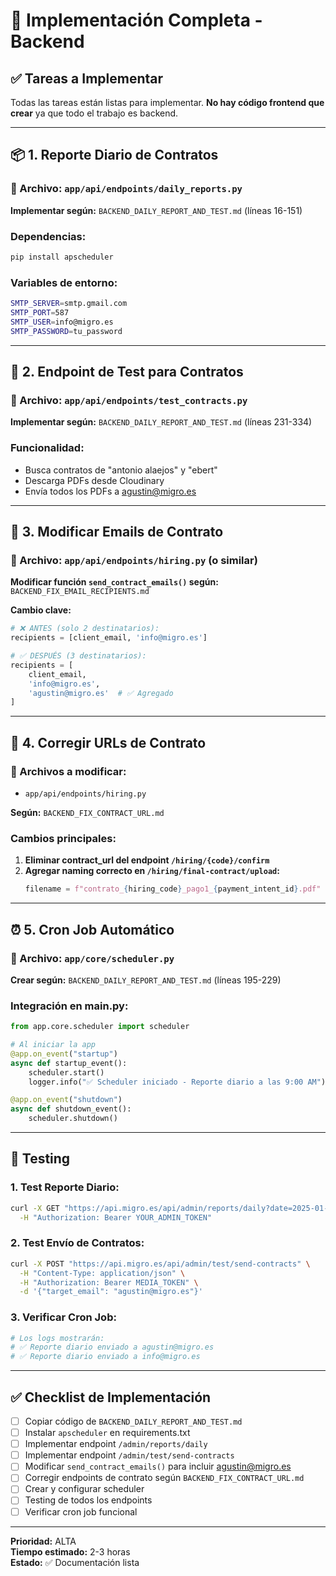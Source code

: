 # 🚀 Implementación Completa - Backend

## ✅ Tareas a Implementar

Todas las tareas están listas para implementar. **No hay código frontend que crear** ya que todo el trabajo es backend.

---

## 📦 1. Reporte Diario de Contratos

### 📄 Archivo: `app/api/endpoints/daily_reports.py`

**Implementar según:** `BACKEND_DAILY_REPORT_AND_TEST.md` (líneas 16-151)

### Dependencias:
```bash
pip install apscheduler
```

### Variables de entorno:
```bash
SMTP_SERVER=smtp.gmail.com
SMTP_PORT=587
SMTP_USER=info@migro.es
SMTP_PASSWORD=tu_password
```

---

## 🧪 2. Endpoint de Test para Contratos

### 📄 Archivo: `app/api/endpoints/test_contracts.py`

**Implementar según:** `BACKEND_DAILY_REPORT_AND_TEST.md` (líneas 231-334)

### Funcionalidad:
- Busca contratos de "antonio alaejos" y "ebert"
- Descarga PDFs desde Cloudinary
- Envía todos los PDFs a agustin@migro.es

---

## 📧 3. Modificar Emails de Contrato

### 📄 Archivo: `app/api/endpoints/hiring.py` (o similar)

**Modificar función `send_contract_emails()` según:** `BACKEND_FIX_EMAIL_RECIPIENTS.md`

**Cambio clave:**
```python
# ❌ ANTES (solo 2 destinatarios):
recipients = [client_email, 'info@migro.es']

# ✅ DESPUÉS (3 destinatarios):
recipients = [
    client_email,
    'info@migro.es',
    'agustin@migro.es'  # ✅ Agregado
]
```

---

## 🔗 4. Corregir URLs de Contrato

### 📄 Archivos a modificar:
- `app/api/endpoints/hiring.py`

**Según:** `BACKEND_FIX_CONTRACT_URL.md`

### Cambios principales:

1. **Eliminar contract_url del endpoint `/hiring/{code}/confirm`**
2. **Agregar naming correcto en `/hiring/final-contract/upload`:**
   ```python
   filename = f"contrato_{hiring_code}_pago1_{payment_intent_id}.pdf"
   ```

---

## ⏰ 5. Cron Job Automático

### 📄 Archivo: `app/core/scheduler.py`

**Crear según:** `BACKEND_DAILY_REPORT_AND_TEST.md` (líneas 195-229)

### Integración en main.py:

```python
from app.core.scheduler import scheduler

# Al iniciar la app
@app.on_event("startup")
async def startup_event():
    scheduler.start()
    logger.info("✅ Scheduler iniciado - Reporte diario a las 9:00 AM")

@app.on_event("shutdown")
async def shutdown_event():
    scheduler.shutdown()
```

---

## 🧪 Testing

### 1. Test Reporte Diario:
```bash
curl -X GET "https://api.migro.es/api/admin/reports/daily?date=2025-01-27" \
  -H "Authorization: Bearer YOUR_ADMIN_TOKEN"
```

### 2. Test Envío de Contratos:
```bash
curl -X POST "https://api.migro.es/api/admin/test/send-contracts" \
  -H "Content-Type: application/json" \
  -H "Authorization: Bearer MEDIA_TOKEN" \
  -d '{"target_email": "agustin@migro.es"}'
```

### 3. Verificar Cron Job:
```bash
# Los logs mostrarán:
# ✅ Reporte diario enviado a agustin@migro.es
# ✅ Reporte diario enviado a info@migro.es
```

---

## ✅ Checklist de Implementación

- [ ] Copiar código de `BACKEND_DAILY_REPORT_AND_TEST.md`
- [ ] Instalar `apscheduler` en requirements.txt
- [ ] Implementar endpoint `/admin/reports/daily`
- [ ] Implementar endpoint `/admin/test/send-contracts`
- [ ] Modificar `send_contract_emails()` para incluir agustin@migro.es
- [ ] Corregir endpoints de contrato según `BACKEND_FIX_CONTRACT_URL.md`
- [ ] Crear y configurar scheduler
- [ ] Testing de todos los endpoints
- [ ] Verificar cron job funcional

---

**Prioridad:** ALTA  
**Tiempo estimado:** 2-3 horas  
**Estado:** ✅ Documentación lista

